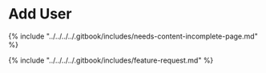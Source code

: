 # Add User



{% include "../../../../.gitbook/includes/needs-content-incomplete-page.md" %}

{% include "../../../../.gitbook/includes/feature-request.md" %}
